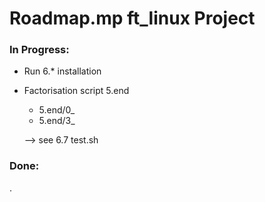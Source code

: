 # Roadmap.mp ft_linux Project


### In Progress:

* Run 6.* installation
* Factorisation script 5.end
	* 5.end/0_
	* 5.end/3_

	--> see 6.7 test.sh

### Done:
.
